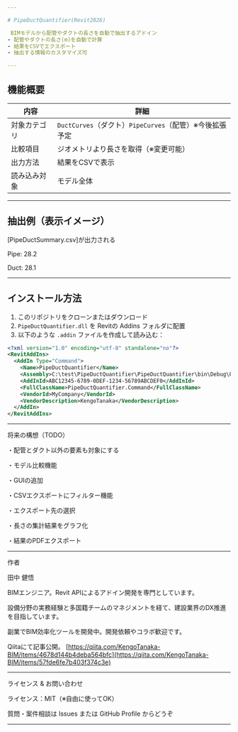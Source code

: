 ```yaml
---

# PipeDuctQuantifier(Revit2026)

 BIMモデルから配管やダクトの長さを自動で抽出するアドイン  
- 配管やダクトの長さ(m)を自動で計算 
- 結果をCSVでエクスポート
- 抽出する情報のカスタマイズ可

---
```


##  機能概要

| 内容       | 詳細                                   |
|------------|--------------------------------------|
| 対象カテゴリ | `DuctCurves`（ダクト）`PipeCurves`（配管）※今後拡張予定       |
| 比較項目   | ジオメトリより長さを取得（※変更可能） |
| 出力方法   | 結果をCSVで表示          |
| 読み込み対象 | モデル全体     |

---

##  抽出例（表示イメージ）

[PipeDuctSummary.csv]が出力される

Pipe: 28.2

Duct: 28.1




---

##  インストール方法

1. このリポジトリをクローンまたはダウンロード  
2. `PipeDuctQuantifier.dll` を Revitの Addins フォルダに配置  
3. 以下のような `.addin` ファイルを作成して読み込む：

```xml
<?xml version="1.0" encoding="utf-8" standalone="no"?>
<RevitAddIns>
  <AddIn Type="Command">
    <Name>PipeDuctQuantifier</Name>
    <Assembly>C:\test\PipeDuctQuantifier\PipeDuctQuantifier\bin\Debug\PipeDuctQuantifier.dll</Assembly>
    <AddInId>ABC12345-6789-0DEF-1234-56789ABCDEF0</AddInId>
    <FullClassName>PipeDuctQuantifier.Command</FullClassName>
    <VendorId>MyCompany</VendorId>
    <VendorDescription>KengoTanaka</VendorDescription>
  </AddIn>
</RevitAddIns>
```

---

 将来の構想（TODO）

・配管とダクト以外の要素も対象にする

・モデル比較機能

・GUIの追加

・CSVエクスポートにフィルター機能

・エクスポート先の選択

・長さの集計結果をグラフ化

・結果のPDFエクスポート

---

 作者

田中 健悟

 BIMエンジニア。Revit APIによるアドイン開発を専門としています。
 
 設備分野の実務経験と多国籍チームのマネジメントを経て、建設業界のDX推進を目指しています。
 
 副業でBIM効率化ツールを開発中。開発依頼やコラボ歓迎です。


 Qiitaにて記事公開。
 [https://qiita.com/KengoTanaka-BIM/items/4678d144b4deba564bfc](https://qiita.com/KengoTanaka-BIM/items/57fde6fe7b403f374c3e)

---

 ライセンス & お問い合わせ

ライセンス：MIT（※自由に使ってOK）

質問・案件相談は Issues または GitHub Profile からどうぞ

---



